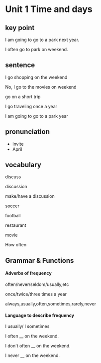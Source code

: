 # Unit 1 Time and days

## key point

I am going to go to a park next year.

I often go to park on weekend.

## sentence

I go shopping on the weekend

No, I go to the movies on weekend

go on a short trip

I go traveling once a year

I am going to go to a park year

## pronunciation

- invite
- April

## vocabulary

discuss

discussion

make/have a discussion

soccer

football

restaurant

movie

How often

## Grammar & Functions

#### Adverbs of frequency

often/never/seldom/usually,etc

once/twice/three times a year

always,usually,often,sometimes,rarely,never

#### Language to describe frequency

I usually/ I sometimes

I often __ on the weekend.

I don't often __ on the weekend.

I never __ on the weekend.

